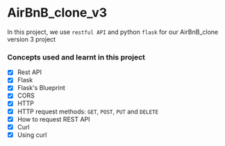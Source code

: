 # AirBnB_clone_v3

In this project, we use `restful API` and python `flask` for our AirBnB_clone version 3 project

### Concepts used and learnt in this project

- [x] Rest API
- [x] Flask
- [x] Flask's Blueprint
- [x] CORS
- [x] HTTP
- [x] HTTP request methods: `GET`, `POST`, `PUT` and `DELETE`
- [x] How to request REST API
- [x] Curl
- [x] Using curl